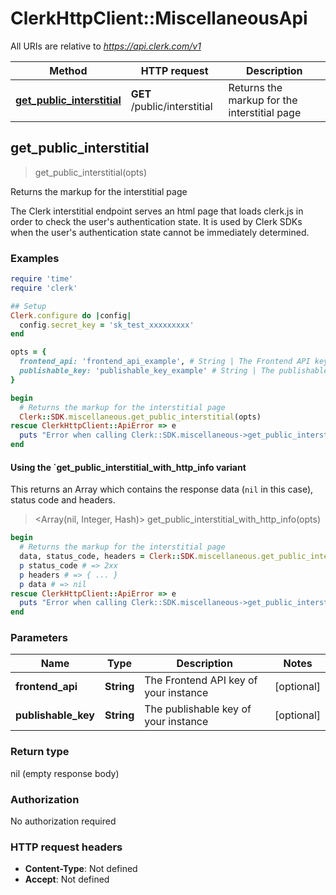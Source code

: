 # ClerkHttpClient::MiscellaneousApi

All URIs are relative to *https://api.clerk.com/v1*

| Method | HTTP request | Description |
| ------ | ------------ | ----------- |
| [**get_public_interstitial**](MiscellaneousApi.md#get_public_interstitial) | **GET** /public/interstitial | Returns the markup for the interstitial page |


## get_public_interstitial

> get_public_interstitial(opts)

Returns the markup for the interstitial page

The Clerk interstitial endpoint serves an html page that loads clerk.js in order to check the user's authentication state. It is used by Clerk SDKs when the user's authentication state cannot be immediately determined.

### Examples

```ruby
require 'time'
require 'clerk'

## Setup
Clerk.configure do |config|
  config.secret_key = 'sk_test_xxxxxxxxx'
end

opts = {
  frontend_api: 'frontend_api_example', # String | The Frontend API key of your instance
  publishable_key: 'publishable_key_example' # String | The publishable key of your instance
}

begin
  # Returns the markup for the interstitial page
  Clerk::SDK.miscellaneous.get_public_interstitial(opts)
rescue ClerkHttpClient::ApiError => e
  puts "Error when calling Clerk::SDK.miscellaneous->get_public_interstitial: #{e}"
end
```

#### Using the `get_public_interstitial_with_http_info variant

This returns an Array which contains the response data (`nil` in this case), status code and headers.

> <Array(nil, Integer, Hash)> get_public_interstitial_with_http_info(opts)

```ruby
begin
  # Returns the markup for the interstitial page
  data, status_code, headers = Clerk::SDK.miscellaneous.get_public_interstitial_with_http_info(opts)
  p status_code # => 2xx
  p headers # => { ... }
  p data # => nil
rescue ClerkHttpClient::ApiError => e
  puts "Error when calling Clerk::SDK.miscellaneous->get_public_interstitial_with_http_info: #{e}"
end
```

### Parameters

| Name | Type | Description | Notes |
| ---- | ---- | ----------- | ----- |
| **frontend_api** | **String** | The Frontend API key of your instance | [optional] |
| **publishable_key** | **String** | The publishable key of your instance | [optional] |

### Return type

nil (empty response body)

### Authorization

No authorization required

### HTTP request headers

- **Content-Type**: Not defined
- **Accept**: Not defined

